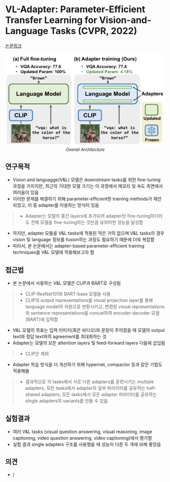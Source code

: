 # VL-Adapter: Parameter-Efficient Transfer Learning for Vision-and-Language Tasks (CVPR, 2022)

[논문링크](https://openaccess.thecvf.com/content/CVPR2022/html/Sung_VL-Adapter_Parameter-Efficient_Transfer_Learning_for_Vision-and-Language_Tasks_CVPR_2022_paper.html)

<p align="center">
    <img width="500" alt='fig1' src="../img/sung2022vl.png?raw=true"></br>
    <em><font size=2>Overall Architecture</font></em>
</p>

## 연구목적
- Vision and languagge(V&L) 모델은 downstream tasks를 위한 fine-tuning 과정을 거치지만, 최근의 거대한 모델 크기는 이 과정에서 메모리 및 속도 측면에서 여러움이 있음
- 이러한 문제를 해결하기 위해 parameter-efficient한 training methods가 제안되었고, 이 중 adapter를 이용하는 방식이 있음
> - Adapter는 모델의 중간 layers에 추가되어 adapter만 fine-tuning하더라도 전체 모델을 fine-tuning하는 것만큼 유의미한 성능을 달성함
- 하지만, adapter 모듈을 V&L tasks에 적용된 적은 거의 없으며 V&L tasks의 경우 vision 및 language 정보를 fusion하는 과정도 필요하기 때문에 더욱 복잡함
- 따라서, 본 논문에서는 adapter-based parameter-efficient training techniques를 V&L 모델에 적용해보고자 함

## 접근법
- 본 논문에서 사용하는 V&L 모델은 CLIP과 BART로 구성됨
> - CLIP-ResNet101와 BART-base 모델을 사용
> - CLIP의 output representations를 visual projection layer를 통해 language model의 차원으로 변환시키고, 변환된 visual representations와 sentence representations를 concat하여 encoder-decoder 모델(BART)에 입력함
- V&L 모델의 목표는 입력 이미지(혹은 비디오)와 문장이 주어졌을 때 모델의 output text와 정답 text와의 agreement를 최대화하는 것
- Adapter는 모델의 모든 attention layers 및 feed-forward layers 다음에 삽입됨
> - CLIP은 제외
- Adapter 학습 방식을 더 개선하기 위해 hypernet, compactor 등과 같은 기법도 적용해봄
> - 결과적으로 각 tasks에서 서로 다른 adapters를 훈련시키는 multiple adapters, 모든 tasks에서 adapter의 일부 파라미터를 공유하는 half-shared adapters, 모든 tasks에서 모든 adapter 파라미터를 공유하는 single adapters의 variants를 만들 수 있음

## 실험결과
- 여러 V&L tasks (visual question answering, visual reasoning, image captioning, video question answering, video captioning)에서 평가함
- 실험 결과 single adapters 구조를 사용했을 때 성능이 다른 두 개에 비해 좋았음

## 의견
- /